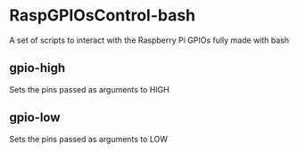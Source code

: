 # RaspGPIOsControl-bash
A set of scripts to interact with the Raspberry Pi GPIOs fully made with bash

## gpio-high
Sets the pins passed as arguments to HIGH

## gpio-low
Sets the pins passed as arguments to LOW
